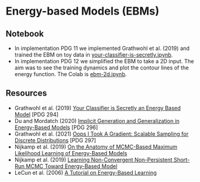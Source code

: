 # Energy-based Models (EBMs)

## Notebook

* In implementation PDG 11 we implemented Grathwohl et al. (2019) and trained the EBM on toy data in [your-classifier-is-secretly.ipynb](your-classifier-is-secretly.ipynb).
* In implementation PDG 12 we simplified the EBM to take a 2D input. The aim was to see the training dynamics and plot the contour lines of the energy function. The Colab is [ebm-2d.ipynb](ebm-2d.ipynb).

## Resources

 * Grathwohl et al. (2019) [Your Classifier is Secretly an Energy Based Model](https://arxiv.org/abs/1912.03263) [PDG 294]
 * Du and Mordatch (2020) [Implicit Generation and Generalization in Energy-Based Models]() [PDG 296]
 * Grathwohl et al. (2021) [Oops I Took A Gradient: Scalable Sampling for Discrete Distributions](https://arxiv.org/abs/2102.04509) [PDG 297]
 * Nijkamp et al. (2019) [On the Anatomy of MCMC-Based Maximum Likelihood Learning of Energy-Based Models](https://arxiv.org/abs/1903.12370)
 * Nijkamp et al. (2019) [Learning Non-Convergent Non-Persistent Short-Run MCMC Toward Energy-Based Model](https://arxiv.org/abs/1904.09770)
 * LeCun et al. (2006) [A Tutorial on Energy-Based Learning](http://yann.lecun.com/exdb/publis/pdf/lecun-06.pdf)

